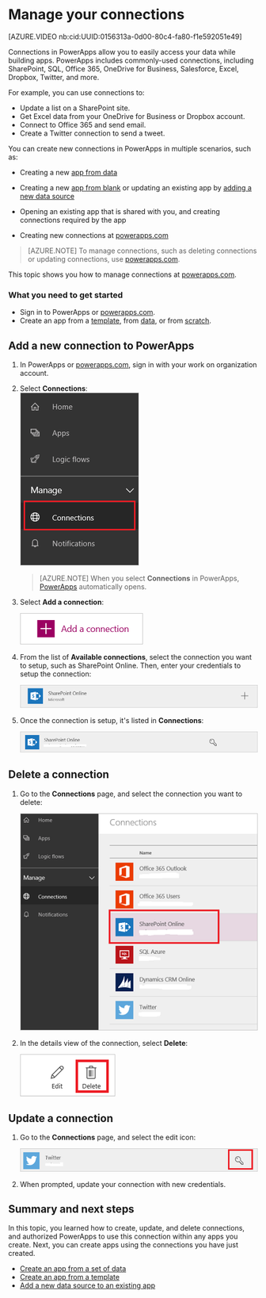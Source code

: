 <properties
    pageTitle="Manage connections in PowerApps | Microsoft PowerApps"
    description="Add or manage connections to SharePoint, SQL, OneDrive for Business, Salesforce, Office 365, OneDrive, DropBox, Twitter, Google Drive and more in PowerApps"
    services=""
    suite="powerapps"
    documentationCenter="na"
    authors="archnair"
    manager="erikre"
    editor=""
    tags=""/>

<tags
   ms.service="powerapps"
   ms.devlang="na"
   ms.topic="article"
   ms.tgt_pltfrm="na"
   ms.workload="na"
   ms.date="05/19/2016"
   ms.author="archanan"/>

# Manage your connections

[AZURE.VIDEO nb:cid:UUID:0156313a-0d00-80c4-fa80-f1e592051e49]

Connections in PowerApps allow you to easily access your data while building apps. PowerApps includes commonly-used connections, including SharePoint, SQL, Office 365, OneDrive for Business, Salesforce, Excel, Dropbox, Twitter, and more.

For example, you can use connections to:

- Update a list on a SharePoint site.
- Get Excel data from your OneDrive for Business or Dropbox account.
- Connect to Office 365 and send email.
- Create a Twitter connection to send a tweet.

You can create new connections in PowerApps in multiple scenarios, such as:

- Creating a new [app from data](get-started-create-from-data.md)

- Creating a new [app from blank](get-started-create-from-blank.md) or updating an existing app by [adding a new data source](add-data-connection.md)

- Opening an existing app that is shared with you, and creating connections required by the app

- Creating new connections at [powerapps.com][1]

> [AZURE.NOTE] To manage connections, such as deleting connections or updating connections, use [powerapps.com][1].

This topic shows you how to manage connections at [powerapps.com][1].

### What you need to get started

- Sign in to PowerApps or [powerapps.com][1].
- Create an app from a [template](get-started-test-drive.md), from [data](get-started-create-from-data.md), or from [scratch](get-started-create-from-blank.md).

## Add a new connection to PowerApps

1. In PowerApps or [powerapps.com][1], sign in with your work on organization account.

1. Select **Connections**:  
	![Connections Manage](./media/add-manage-connections/manage-connections.png)

	> [AZURE.NOTE] When you select **Connections** in PowerApps, [PowerApps][1] automatically opens.

1. Select **Add a connection**:  

	![Add a connection](./media/add-manage-connections/add-new-connections.png)

1. From the list of **Available connections**, select the connection you want to setup, such as SharePoint Online. Then, enter your credentials to setup the connection:  

	![SharePoint Connector](./media/add-manage-connections/sharepointapi.png)

1. Once the connection is setup, it's listed in **Connections**:  

	![SharePoint Connection](./media/add-manage-connections/sharepointconnection.png)

## Delete a connection

1. Go to the **Connections** page, and select the connection you want to delete:  

	![Connections Manage](./media/add-manage-connections/connection-list.png)

1. In the details view of the connection, select **Delete**:  

	![Connections Manage](./media/add-manage-connections/deleteicon.png)

## Update a connection

1. Go to the **Connections** page, and select the edit icon:  

	![Connections Manage](./media/add-manage-connections/editicon.png)

2. When prompted, update your connection with new credentials.

## Summary and next steps
In this topic, you learned how to create, update, and delete connections, and authorized PowerApps to use this connection within any apps you create. Next, you can create apps using the connections you have just created.

- [Create an app from a set of data](get-started-create-from-data.md)
- [Create an app from a template](get-started-test-drive.md)
- [Add a new data source to an existing app](add-data-connection.md)

<!--Reference links in article-->
[1]: https://web.powerapps.com